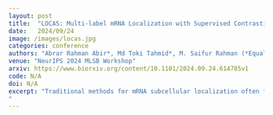 ```yaml
---
layout: post
title:  "LOCAS: Multi-label mRNA Localization with Supervised Contrastive Learning"
date:   2024/09/24
image: /images/locas.jpg
categories: conference
authors: "Abrar Rahman Abir*, Md Toki Tahmid*, M. Saifur Rahman (*Equal Contribution)"
venue: "NeurIPS 2024 MLSB Workshop"
arxiv: https://www.biorxiv.org/content/10.1101/2024.09.24.614785v1
code: N/A
doi: N/A
excerpt: "Traditional methods for mRNA subcellular localization often fail to account for multiple compartmentalization. Recent multi-label models have improved performance, but still face challenges in capturing complex localization patterns. We introduce LOCAS (Localization with Supervised Contrastive Learning), which integrates an RNA language model to generate initial embeddings, employs supervised contrastive learning (SCL) to identify distinct RNA clusters, and uses a multi-label classification head (ML-Decoder) with cross-attention for accurate predictions. Through extensive ablation studies and multi-label overlapping threshold tuning, LOCAS achieves state-of-the-art performance across all metrics, providing a robust solution for RNA localization tasks.
"
---
```

